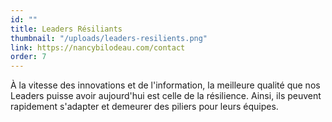 ```yaml
---
id: ""
title: Leaders Résiliants
thumbnail: "/uploads/leaders-resilients.png"
link: https://nancybilodeau.com/contact
order: 7
---
```


À la vitesse des innovations et de l'information, la meilleure qualité que nos Leaders puisse avoir aujourd'hui est celle de la résilience. Ainsi, ils peuvent rapidement s'adapter et demeurer des piliers pour leurs équipes.
